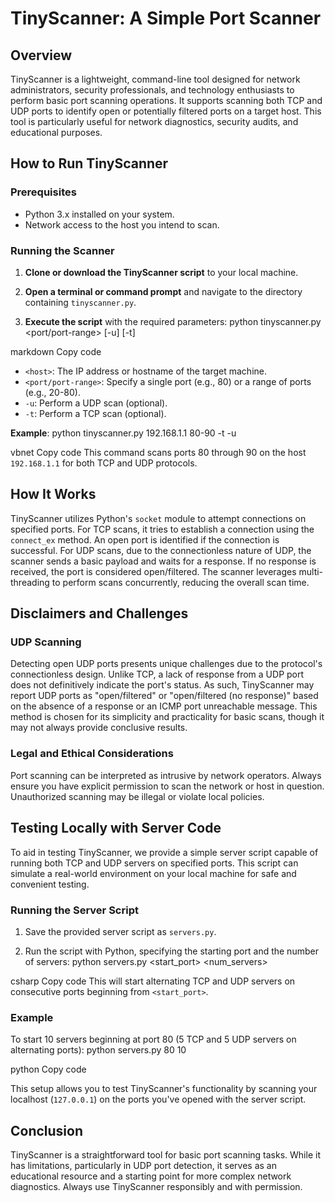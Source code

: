 # TinyScanner: A Simple Port Scanner

## Overview

TinyScanner is a lightweight, command-line tool designed for network administrators, security professionals, and technology enthusiasts to perform basic port scanning operations. It supports scanning both TCP and UDP ports to identify open or potentially filtered ports on a target host. This tool is particularly useful for network diagnostics, security audits, and educational purposes.

## How to Run TinyScanner

### Prerequisites

- Python 3.x installed on your system.
- Network access to the host you intend to scan.

### Running the Scanner

1. **Clone or download the TinyScanner script** to your local machine.

2. **Open a terminal or command prompt** and navigate to the directory containing `tinyscanner.py`.

3. **Execute the script** with the required parameters:
python tinyscanner.py <host> <port/port-range> [-u] [-t]

markdown
Copy code
- `<host>`: The IP address or hostname of the target machine.
- `<port/port-range>`: Specify a single port (e.g., 80) or a range of ports (e.g., 20-80).
- `-u`: Perform a UDP scan (optional).
- `-t`: Perform a TCP scan (optional).

**Example**:
python tinyscanner.py 192.168.1.1 80-90 -t -u

vbnet
Copy code
This command scans ports 80 through 90 on the host `192.168.1.1` for both TCP and UDP protocols.

## How It Works

TinyScanner utilizes Python's `socket` module to attempt connections on specified ports. For TCP scans, it tries to establish a connection using the `connect_ex` method. An open port is identified if the connection is successful. For UDP scans, due to the connectionless nature of UDP, the scanner sends a basic payload and waits for a response. If no response is received, the port is considered open/filtered. The scanner leverages multi-threading to perform scans concurrently, reducing the overall scan time.

## Disclaimers and Challenges

### UDP Scanning

Detecting open UDP ports presents unique challenges due to the protocol's connectionless design. Unlike TCP, a lack of response from a UDP port does not definitively indicate the port's status. As such, TinyScanner may report UDP ports as "open/filtered" or "open/filtered (no response)" based on the absence of a response or an ICMP port unreachable message. This method is chosen for its simplicity and practicality for basic scans, though it may not always provide conclusive results.

### Legal and Ethical Considerations

Port scanning can be interpreted as intrusive by network operators. Always ensure you have explicit permission to scan the network or host in question. Unauthorized scanning may be illegal or violate local policies.

## Testing Locally with Server Code

To aid in testing TinyScanner, we provide a simple server script capable of running both TCP and UDP servers on specified ports. This script can simulate a real-world environment on your local machine for safe and convenient testing.

### Running the Server Script

1. Save the provided server script as `servers.py`.

2. Run the script with Python, specifying the starting port and the number of servers:
python servers.py <start_port> <num_servers>

csharp
Copy code
This will start alternating TCP and UDP servers on consecutive ports beginning from `<start_port>`.

### Example

To start 10 servers beginning at port 80 (5 TCP and 5 UDP servers on alternating ports):
python servers.py 80 10

python
Copy code

This setup allows you to test TinyScanner's functionality by scanning your localhost (`127.0.0.1`) on the ports you've opened with the server script.

## Conclusion

TinyScanner is a straightforward tool for basic port scanning tasks. While it has limitations, particularly in UDP port detection, it serves as an educational resource and a starting point for more complex network diagnostics. Always use TinyScanner responsibly and with permission.